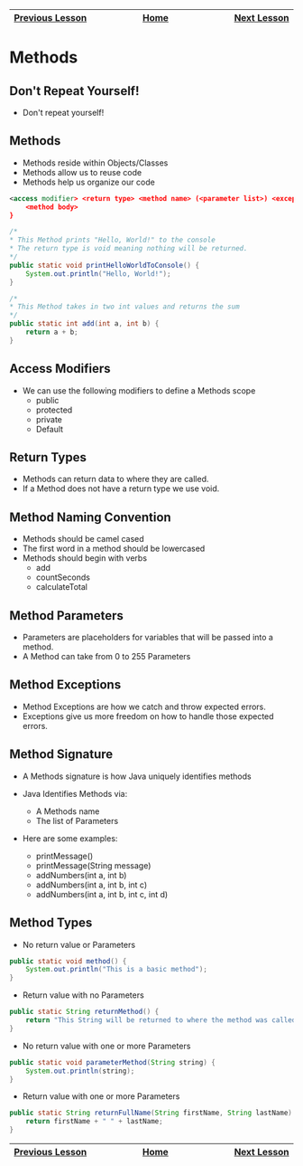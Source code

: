 | [Previous Lesson](https://github.com/Kevin-Lago/java-guide/tree/main/src/01-getting_started/) <img width=1000/> | [Home](https://github.com/Kevin-Lago/java-guide) <img width=1000/> | [Next Lesson](https://github.com/Kevin-Lago/java-hackerrank-solutions/tree/main/src/)<img width=1000> |
|:----------------------------------------------------------------------------------------------------------------|:------------------------------------------------------------------:|------------------------------------------------------------------------------------------------------:|

# Methods

## Don't Repeat Yourself!

- Don't repeat yourself!

## Methods

- Methods reside within Objects/Classes
- Methods allow us to reuse code
- Methods help us organize our code

```xml
<access modifier> <return type> <method name> (<parameter list>) <exception list> {
	<method body>
}
```

```java
/*
* This Method prints "Hello, World!" to the console
* The return type is void meaning nothing will be returned.
*/
public static void printHelloWorldToConsole() {
	System.out.println("Hello, World!");
}
```

```java
/*
* This Method takes in two int values and returns the sum
*/
public static int add(int a, int b) {
	return a + b;
}
```

## Access Modifiers

- We can use the following modifiers to define a Methods scope
    - public
    - protected
    - private
    - Default

## Return Types

- Methods can return data to where they are called.
- If a Method does not have a return type we use void.

## Method Naming Convention

- Methods should be camel cased
- The first word in a method should be lowercased
- Methods should begin with verbs
    - add
    - countSeconds
    - calculateTotal

## Method Parameters

- Parameters are placeholders for variables that will be passed into a method.
- A Method can take from 0 to 255 Parameters

## Method Exceptions

- Method Exceptions are how we catch and throw expected errors.
- Exceptions give us more freedom on how to handle those expected errors.

## Method Signature

- A Methods signature is how Java uniquely identifies methods
- Java Identifies Methods via:
    - A Methods name
    - The list of Parameters

- Here are some examples:
    - printMessage()
    - printMessage(String message)
    - addNumbers(int a, int b)
    - addNumbers(int a, int b, int c)
    - addNumbers(int a, int b, int c, int d)

## Method Types

- No return value or Parameters

```java
public static void method() {
	System.out.println("This is a basic method");
}
```

- Return value with no Parameters

```java
public static String returnMethod() {
	return "This String will be returned to where the method was called";
}
```

- No return value with one or more Parameters

```java
public static void parameterMethod(String string) {
	System.out.println(string);
}
```

- Return value with one or more Parameters

```java
public static String returnFullName(String firstName, String lastName) {
	return firstName + " " + lastName;
}
```

| <img width=1000/> [Previous Lesson](https://github.com/Kevin-Lago/java-guide/tree/main/src/) | <img width=1000/> [Home](https://github.com/Kevin-Lago/java-guide) | <img width=1000> [Next Lesson](https://github.com/Kevin-Lago/java-hackerrank-solutions/tree/main/src/) |
|:---------------------------------------------------------------------------------------------|:------------------------------------------------------------------:|-------------------------------------------------------------------------------------------------------:|
